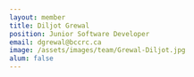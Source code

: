 ```yaml
---
layout: member
title: Diljot Grewal
position: Junior Software Developer
email: dgrewal@bccrc.ca
image: /assets/images/team/Grewal-Diljot.jpg
alum: false
---
```

